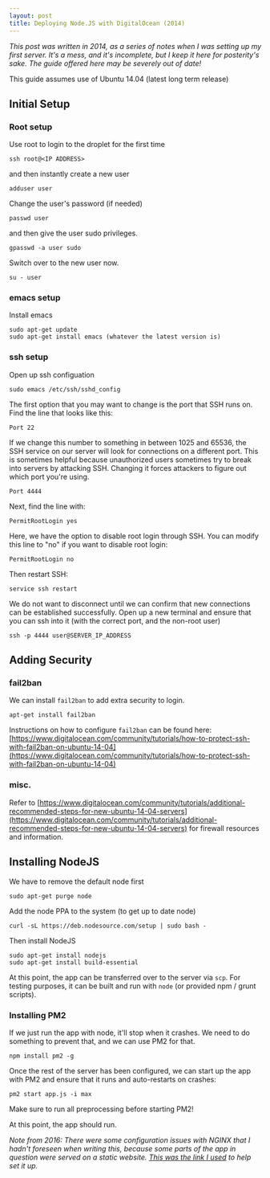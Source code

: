 ```yaml
---
layout: post
title: Deploying Node.JS with DigitalOcean (2014)
---
```


_This post was written in 2014, as a series of notes when I was setting up my first server. It's a mess, and it's incomplete, but I keep it here for posterity's sake. The guide offered here may be severely out of date!_


This guide assumes use of Ubuntu 14.04 (latest long term release)

## Initial Setup

### Root setup

Use root to login to the droplet for the first time

    ssh root@<IP ADDRESS>

and then instantly create a new user

    adduser user

Change the user's password (if needed)

    passwd user

and then give the user sudo privileges.

    gpasswd -a user sudo

Switch over to the new user now.

    su - user

### emacs setup

Install emacs

    sudo apt-get update
    sudo apt-get install emacs (whatever the latest version is)

### ssh setup

Open up ssh configuation

    sudo emacs /etc/ssh/sshd_config

The first option that you may want to change is the port that SSH runs on. Find the line that looks like this:

    Port 22

If we change this number to something in between 1025 and 65536, the SSH service on our server will look for connections on a different port. This is sometimes helpful because unauthorized users sometimes try to break into servers by attacking SSH. Changing it forces attackers to figure out which port you're using.

    Port 4444

Next, find the line with:

    PermitRootLogin yes
    
Here, we have the option to disable root login through SSH.  You can modify this line to "no" if you want to disable root login:

    PermitRootLogin no
    
Then restart SSH:

    service ssh restart
    
We do not want to disconnect until we can confirm that new connections can be established successfully. Open up a new terminal and ensure that you can ssh into it (with the correct port, and the non-root user)

    ssh -p 4444 user@SERVER_IP_ADDRESS

## Adding Security

### fail2ban

We can install `fail2ban` to add extra security to login.

    apt-get install fail2ban

Instructions on how to configure `fail2ban` can be found here: [https://www.digitalocean.com/community/tutorials/how-to-protect-ssh-with-fail2ban-on-ubuntu-14-04](https://www.digitalocean.com/community/tutorials/how-to-protect-ssh-with-fail2ban-on-ubuntu-14-04)

### misc.

Refer to [https://www.digitalocean.com/community/tutorials/additional-recommended-steps-for-new-ubuntu-14-04-servers](https://www.digitalocean.com/community/tutorials/additional-recommended-steps-for-new-ubuntu-14-04-servers) for firewall resources and information.

## Installing NodeJS

We have to remove the default node first

    sudo apt-get purge node

Add the node PPA to the system (to get up to date node)

    curl -sL https://deb.nodesource.com/setup | sudo bash -

Then install NodeJS

    sudo apt-get install nodejs
    sudo apt-get install build-essential

At this point, the app can be transferred over to the server via `scp`. For testing purposes, it can be built and run with `node` (or provided npm / grunt scripts).

### Installing PM2

If we just run the app with node, it'll stop when it crashes. We need to do something to prevent that, and we can use PM2 for that.

    npm install pm2 -g

Once the rest of the server has been configured, we can start up the app with PM2 and ensure that it runs and auto-restarts on crashes:

    pm2 start app.js -i max

Make sure to run all preprocessing before starting PM2!

At this point, the app should run.

_Note from 2016: There were some configuration issues with NGINX that I hadn't foreseen when writing this, because some parts of the app in question were served on a static website. [This was the link I used](https://www.digitalocean.com/community/tutorials/how-to-install-nginx-on-ubuntu-14-04-lts) to help set it up._

